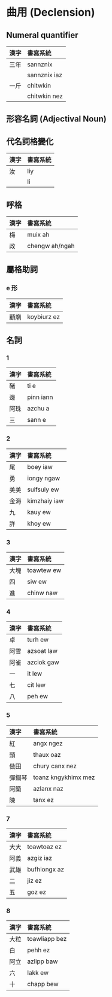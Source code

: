 # 曲用 (Declension)

## Numeral quantifier

| 漢字 | 書寫系統 |
| :--- | :--- |
| 三年 | sannznix |
|| sannznix iaz |
| 一斤 | chitwkin |
|| chitwkin nez |

## 形容名詞 (Adjectival Noun)

## 代名詞格變化

| 漢字 | 書寫系統 |
| :--- | :--- |
| 汝 | liy |
|| li |

## 呼格

| 漢字 | 書寫系統 |
| :--- | :--- |
| 梅 | muix ah |
| 政 | chengw ah/ngah |

## 屬格助詞

### e 形

| 漢字 | 書寫系統 |
| :--- | :--- |
| 顧廟 | koybiurz ez |

## 名詞

### 1

| 漢字 | 書寫系統 |
| :--- | :--- |
| 豬 | ti e |
| 邊 | pinn iann |
| 阿珠 | azchu a |
| 三 | sann e |

### 2

| 漢字 | 書寫系統 |
| :--- | :--- |
| 尾 | boey iaw |
| 勇 | iongy ngaw |
| 美美 | suifsuiy ew |
| 金海 | kimzhaiy iaw |
| 九 | kauy ew |
| 許 | khoy ew |

### 3

| 漢字 | 書寫系統 |
| :--- | :--- |
| 大塊 | toawtew ew |
| 四 | siw ew |
| 進 | chinw naw |

### 4

| 漢字 | 書寫系統 |
| :--- | :--- |
| 卓 | turh ew |
| 阿雪 | azsoat law |
| 阿雀 | azciok gaw |
| 一 | it lew |
| 七 | cit lew |
| 八 | peh ew |

### 5

| 漢字 | 書寫系統 |
| :--- | :--- |
| 紅 | angx ngez |
| 頭 | thaux oaz |
| 做田 | chury canx nez |
| 彈鋼琴 | toanz kngykhimx mez |
| 阿籣 | azlanx naz |
| 陳 | tanx ez |

### 7

| 漢字 | 書寫系統 |
| :--- | :--- |
| 大大 | toawtoaz ez |
| 阿義 | azgiz iaz |
| 武雄 | bufhiongx az |
| 二 | jiz ez |
| 五 | goz ez |

### 8

| 漢字 | 書寫系統 |
| :--- | :--- |
| 大粒 | toawliapp bez |
| 白 | pehh ez |
| 阿立 | azlipp baw |
| 六 | lakk ew |
| 十 | chapp bew |
